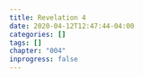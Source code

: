 ```yaml
---
title: Revelation 4
date: 2020-04-12T12:47:44-04:00
categories: []
tags: []
chapter: "004"
inprogress: false
---
```



